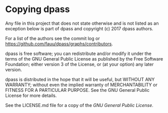 Copying dpass
=============

Any file in this project that does not state otherwise and is not listed as an
exception below is part of dpass and copyright (c) 2017 dpass authors.

For a list of the authors see the commit log or
https://github.com/fauu/dpass/graphs/contributors.

dpass is free software; you can redistribute and/or modify it under the terms
of the GNU General Public License as published by the Free Software
Foundation; either version 3 of the License, or (at your option) any later
version.

dpass is distributed in the hope that it will be useful, but WITHOUT ANY
WARRANTY; without even the implied warranty of MERCHANTABILITY or FITNESS FOR
A PARTICULAR PURPOSE. See the GNU General Public License for more
details.

See the LICENSE.md file for a copy of the *GNU General Public License*.
